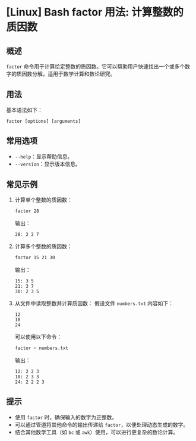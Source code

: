 # [Linux] Bash factor 用法: 计算整数的质因数

## 概述
`factor` 命令用于计算给定整数的质因数。它可以帮助用户快速找出一个或多个数字的质因数分解，适用于数学计算和数论研究。

## 用法
基本语法如下：
```
factor [options] [arguments]
```

## 常用选项
- `--help`：显示帮助信息。
- `--version`：显示版本信息。

## 常见示例
1. 计算单个整数的质因数：
   ```bash
   factor 28
   ```
   输出：
   ```
   28: 2 2 7
   ```

2. 计算多个整数的质因数：
   ```bash
   factor 15 21 30
   ```
   输出：
   ```
   15: 3 5
   21: 3 7
   30: 2 3 5
   ```

3. 从文件中读取整数并计算质因数：
   假设文件 `numbers.txt` 内容如下：
   ```
   12
   18
   24
   ```
   可以使用以下命令：
   ```bash
   factor < numbers.txt
   ```
   输出：
   ```
   12: 2 2 3
   18: 2 3 3
   24: 2 2 2 3
   ```

## 提示
- 使用 `factor` 时，确保输入的数字为正整数。
- 可以通过管道将其他命令的输出传递给 `factor`，以便处理动态生成的数字。
- 结合其他数学工具（如 `bc` 或 `awk`）使用，可以进行更复杂的数论计算。